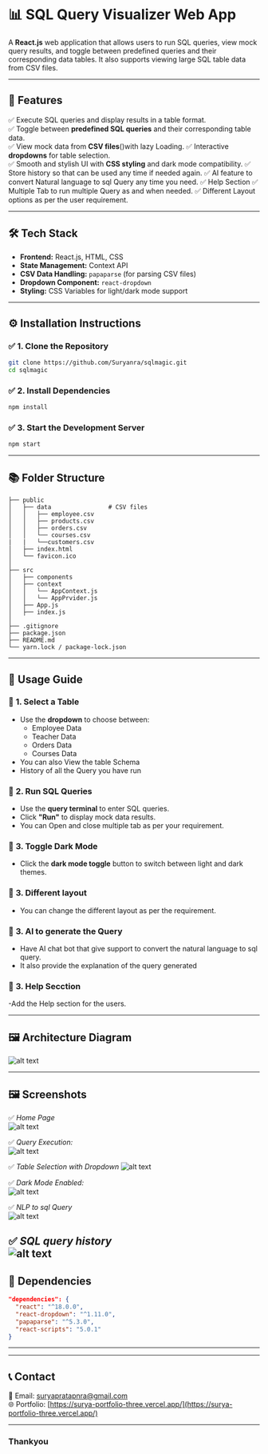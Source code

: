 # 📊 SQL Query Visualizer Web App

A **React.js** web application that allows users to run SQL queries, view mock query results, and toggle between predefined queries and their corresponding data tables. It also supports viewing large SQL table data from CSV files.

---

## 🚀 **Features**

✅ Execute SQL queries and display results in a table format.  
✅ Toggle between **predefined SQL queries** and their corresponding table data.  
✅ View mock data from **CSV files**()with lazy Loading.
✅ Interactive **dropdowns** for table selection.  
✅ Smooth and stylish UI with **CSS styling** and dark mode compatibility. 
✅ Store history so that can be used any time if needed again.
✅ AI feature to convert Natural language to sql Query any time you need.
✅ Help Section
✅ Multiple Tab to run multiple Query as and when needed.
✅ Different Layout options as per the user requirement.


---

## 🛠️ **Tech Stack**

- **Frontend:** React.js, HTML, CSS  
- **State Management:** Context API  
- **CSV Data Handling:** `papaparse` (for parsing CSV files)  
- **Dropdown Component:** `react-dropdown`  
- **Styling:** CSS Variables for light/dark mode support  

---

## ⚙️ **Installation Instructions**

### ✅ 1. Clone the Repository
```bash
git clone https://github.com/Suryanra/sqlmagic.git
cd sqlmagic
```

### ✅ 2. Install Dependencies
```bash
npm install
```

### ✅ 3. Start the Development Server
```bash
npm start
```

---

## 📚 **Folder Structure**
```plaintext
├── public                 
│   ├── data                # CSV files
│   │   ├── employee.csv
│   │   ├── products.csv
│   │   ├── orders.csv
│   │   └── courses.csv
|   |   └──customers.csv
│   ├── index.html
│   └── favicon.ico
│
├── src                    
│   ├── components         
│   ├── context            
│   │   └── AppContext.js
│   │   └── AppPrvider.js
│   ├── App.js             
│   ├── index.js           
│
├── .gitignore             
├── package.json           
├── README.md              
└── yarn.lock / package-lock.json
```

---

## 🌟 **Usage Guide**

### 🎯 **1. Select a Table**
- Use the **dropdown** to choose between:
  - Employee Data
  - Teacher Data
  - Orders Data
  - Courses Data
- You can also View the table Schema
- History of all the Query you have run

### 🎯 **2. Run SQL Queries**
- Use the **query terminal** to enter SQL queries.
- Click **"Run"** to display mock data results.
- You can Open and close multiple tab as per your requirement.

### 🎯 **3. Toggle Dark Mode**
- Click the **dark mode toggle** button to switch between light and dark themes.


### 🎯 **3. Different layout**
- You can change the different layout as per the requirement.


### 🎯 **3. AI to generate the Query**
- Have AI chat bot that give support to convert the natural language to sql query.
- It also provide the explanation of the query generated


### 🎯 **3. Help Secction**
-Add the Help section for the users.




---
## 🖼️ **Architecture Diagram**

![alt text](image-6.png)

---

## 🖼️ **Screenshots**

✅ *Home Page*  
![alt text](image.png)

✅ *Query Execution:*  
![alt text](image-1.png)

✅ *Table Selection with Dropdown* 
![alt text](image-2.png)

✅ *Dark Mode Enabled:*  
![alt text](image-3.png)

✅ *NLP to sql Query*  
![alt text](image-4.png)


✅ *SQL query history*  
![alt text](image-5.png)
---

## 🛀 **Dependencies**

```json
"dependencies": {
  "react": "^18.0.0",
  "react-dropdown": "^1.11.0",
  "papaparse": "^5.3.0",
  "react-scripts": "5.0.1"
}
```

---



---

## 📞 **Contact**

📧 Email: [suryapratapnra@gmail.com](mailto:suryapratapnra@gmail.com)  
🌐 Portfolio: [https://surya-portfolio-three.vercel.app/](https://surya-portfolio-three.vercel.app/)  

---

### Thankyou 

